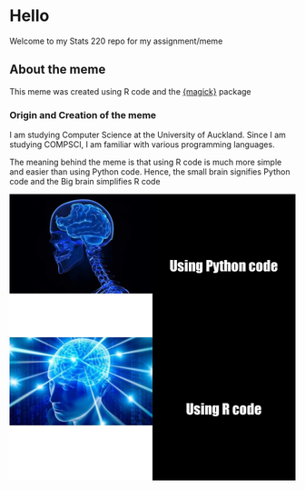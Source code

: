 # Hello
Welcome to my Stats 220 repo for my assignment/meme

## About the meme
This meme was created using R code and the [{magick}](https://cran.r-project.org/web/packages/magick/vignettes/intro.html) package

### Origin and Creation of the meme
I am studying Computer Science at the University of Auckland.
Since I am studying COMPSCI, I am familiar with various programming languages.

The meaning behind the meme is that using R code is much more simple and easier than using Python code.
Hence, the small brain signifies Python code and the Big brain simplifies R code

![](my_meme.png)
